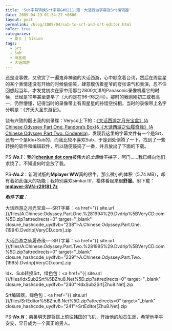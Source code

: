 ```yaml
---
title: 'Sub字幕转换Srt字幕&#8211;赠：大话西游字幕及Srt编辑器'
date: 2009-04-23 01:34:27 +0800
layout: post
permalink: /blog/2009/04/sub-to-srt-and-srt-editor.html
noToc: true
categories:
  - 景彡 | Vision
tags:
  - Srt
  - Sub
  - 周星驰
  - 大话西游
---
```

还是没事做，又欣赏了一遍鬼斧神道的大话西游，心中默念着台词，然后在周星星的某个表情还没有开始的时候偷偷笑，肆意模仿着星爷的夸张语气和表演，忍不住回想起当年，才发觉初次在家中用那台2800大洋的Panasonic录像机看它的时候，已经是10年甚至更早了（大约是在96-98之间）。那时的我刚刚初三或者高一，仍然懵懂，记得当时的录像带上有周星星的孙悟空扮相，当时的录像带上名字分明是：《齐天大圣东游记》。

饶有兴致的翻出我的刻录碟：Verycd上下的：<a href="http://www.verycd.com/topics/8613/">《大话西游之月光宝盒》(A Chinese Odyssey Part One: Pandora&#8217;s Box)</a>&<a href="http://www.verycd.com/topics/17571/">《大话西游之仙履奇缘》(A Chinese Odyssey Part Two: Cinderella)</a>，发现我这里的字幕文件有一个是Srt，还有一个是Idx+Sub的，而我比较不喜欢Sub，于是到处倒腾了一下，找到了一些转换的软件和编辑软件，所以随便鼓捣了一番，并且放出了下面的下载。

PS-***No.1***：我的<a href="https://chenjun.com/">**chenjun dot com**</a>被伟大的*土啬*给<strike>干掉了</strike>，阿门&#8230;&#8230;我已经向他们求饶了，不知道何时会放了我。

PS-***No.2***：新测试版的**Mplayer WW**真的很牛，那么微小的体积（5.74 MB），却有着如此强大的功能；我特别喜欢simkai.ttf，楷体看起来很**舒服**。附下载：<a href="http://sourceforge.net/project/downloading.php?group\_id=210480&filename=mplayer-SVN-r29181.7z&a=26123738">**mplayer-SVN-r29181.7z**</a>

***附件下载：***

大话西游之月光宝盒&#8212;-SRT字幕：<a href="{{ site.url }}/files/A.Chinese.Odyssey.Part.One.%281994%29.Dvdrip%5BVeryCD.com%5D.zip?attredirects=0" target="\_blank" closure\_hashcode_uydfvb="238">A.Chinese.Odyssey.Part.One.(1994).Dvdrip[VeryCD.com].zip</a>

大话西游之仙履奇缘&#8212;-SRT字幕：<a href="{{ site.url }}/files/A.Chinese.Odyssey.Part.Two.%281995%29.Dvdrip%5BVeryCD.com%5D.zip?attredirects=0" target="\_blank" closure\_hashcode_uydfvb="239">A.Chinese.Odyssey.Part.Two.(1995).Dvdrip[VeryCD.com].zip</a>

Idx、Sub转换Srt，绿色包：<a href="{{ site.url }}/files/IdxSub2Srt%5BZhu8.Net%5D.zip?attredirects=0" target="\_blank" closure\_hashcode_uydfvb="240">IdxSub2Srt[Zhu8.Net].zip</a>

Srt编辑器，绿色包：<a href="{{ site.url }}/files/SrtEditor%5BZhu8.Net%5D.zip?attredirects=0" target="\_blank" closure\_hashcode_uydfvb="241">SrtEditor[Zhu8.Net].zip</a>

PS-***No.N***：弟弟明天即将搭上前往韩国的飞机，开始他的船员生涯，希望他平平安安，早日成为一个真正的男人。